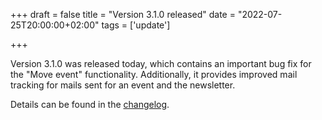 +++
draft = false
title = "Version 3.1.0 released"
date = "2022-07-25T20:00:00+02:00"
tags = ['update']

+++

Version 3.1.0 was released today, which contains an important bug fix for the "Move event" functionality.
Additionally, it provides improved mail tracking for mails sent for an event and the newsletter.

Details can be found in the [changelog](https://docs.helfertool.org/releases/changelog.html#changelog-3-1-0).

<!--more-->
